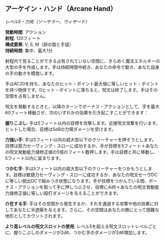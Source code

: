 ## アーケイン・ハンド（Arcane Hand）
*レベル5・力術（ソーサラー、ウィザード）*

**発動時間**: アクション  
**射程**: 120フィート  
**構成要素**: V, S, M（卵の殻と手袋）  
**持続時間**: 集中、最大1分

射程内で見ることができる占有されていない空間に、きらめく魔法エネルギーの大型の手を作成します。手は持続時間中続き、あなたの命令で動き、あなた自身の手の動きを模倣します。

手はAC20を持ち、あなたのヒット・ポイント最大値に等しいヒット・ポイントを持つ物体です。0ヒット・ポイントに落ちると、呪文は終了します。手はその空間を占有しません。

呪文を発動するときと、以降のターンでボーナス・アクションとして、手を最大60フィート移動させ、次のいずれかの効果を引き起こすことができます：

**握りこぶし**: 手は5フィート以内の目標を攻撃します。近接呪文攻撃を行います。ヒットした場合、目標は5d8の力場ダメージを受けます。

**力強い手**: 手は5フィート以内の超大型以下のクリーチャーを押そうとします。目標は筋力セーヴィング・スローに成功するか、手が目標を5フィート＋あなたの呪文発動能力値修正値の5倍のフィート数押します。手は目標と共に移動し、5フィート以内に留まります。

**つかむ手**: 手は5フィート以内の超大型以下のクリーチャーをつかもうとします。目標は敏捷力セーヴィング・スローに成功するか、あなたの呪文セーヴDCに等しい脱出DCで組みつき状態になります。手が目標をつかんでいる間、ボーナス・アクションを取って手に押しつぶさせ、目標に4d6＋あなたの呪文発動能力値修正値に等しい殴打ダメージを与えることができます。

**介在する手**: 手はその空間から発生するか、それを通過する攻撃や他の効果に対してあなたに半遮蔽を与えます。さらに、その空間はあなたの敵にとって困難な地形としてカウントされます。

**より高レベルの呪文スロットの使用**: レベル5を超える呪文スロットレベルごとに、握りこぶしのダメージが2d8、つかむ手のダメージが2d6増加します。